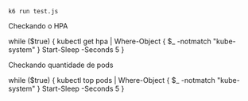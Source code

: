 ```
k6 run test.js
```


Checkando o HPA

while ($true) {
    kubectl get hpa | Where-Object { $_ -notmatch "kube-system" }
    Start-Sleep -Seconds 5
}

Checkando quantidade de pods

while ($true) {
     kubectl top pods | Where-Object { $_ -notmatch "kube-system" }
     Start-Sleep -Seconds 5
}